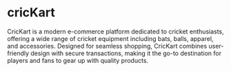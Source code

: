 # cricKart
CricKart is a modern e-commerce platform dedicated to cricket enthusiasts, offering a wide range of cricket equipment including bats, balls, apparel, and accessories. Designed for seamless shopping, CricKart combines user-friendly design with secure transactions, making it the go-to destination for players and fans to gear up with quality products.
